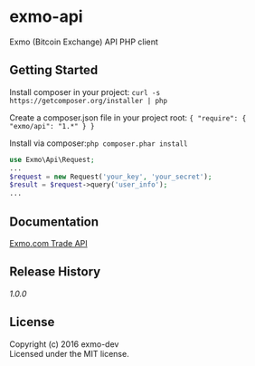 # exmo-api

Exmo (Bitcoin Exchange) API PHP client

## Getting Started
Install composer in your project: ```curl -s https://getcomposer.org/installer | php```

Create a composer.json file in your project root: ```{
    "require": {
        "exmo/api": "1.*"
    }
}```

Install via composer:```php composer.phar install```

```php
use Exmo\Api\Request;
...
$request = new Request('your_key', 'your_secret');
$result = $request->query('user_info');
...
```

## Documentation
[Exmo.com Trade API](https://wallet.exmo.com/en/api_doc#/authenticated_api)

## Release History
_1.0.0_

## License
Copyright (c) 2016 exmo-dev  
Licensed under the MIT license.
